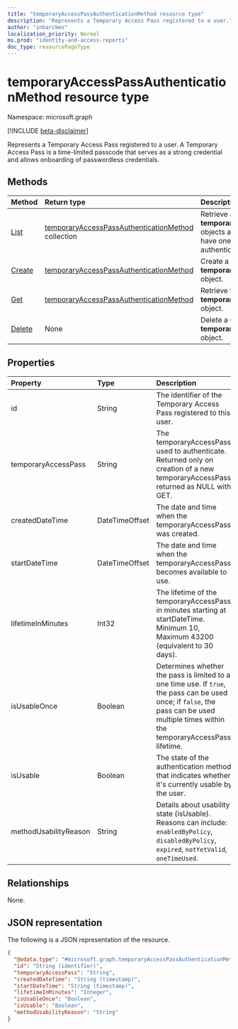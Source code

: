 ```yaml
---
title: "temporaryAccessPassAuthenticationMethod resource type"
description: "Represents a Temporary Access Pass registered to a user."
author: "inbarckms"
localization_priority: Normal
ms.prod: "identity-and-access-reports"
doc_type: resourcePageType
---
```


# temporaryAccessPassAuthenticationMethod resource type

Namespace: microsoft.graph

[!INCLUDE [beta-disclaimer](../../includes/beta-disclaimer.md)]

Represents a Temporary Access Pass registered to a user. A Temporary Access Pass is a time-limited passcode that serves as a strong credential and allows onboarding of passwordless credentials.

## Methods

|Method|Return type|Description|
|:---|:---|:---|
|[List](../api/temporaryaccesspassauthenticationmethod-list.md)|[temporaryAccessPassAuthenticationMethod](../resources/temporaryaccesspassauthenticationmethod.md) collection|Retrieve a list of a user's **temporaryAccessPassAuthenticationMethod** objects and their properties. Users can only have one Temporary Access Pass authentication method.|
|[Create](../api/temporaryaccesspassauthenticationmethod-post.md)|[temporaryAccessPassAuthenticationMethod](../resources/temporaryaccesspassauthenticationmethod.md)|Create a user's **temporaryAccessPassAuthenticationMethod** object.|
|[Get](../api/temporaryaccesspassauthenticationmethod-get.md)|[temporaryAccessPassAuthenticationMethod](../resources/temporaryaccesspassauthenticationmethod.md)|Retrieve the properties of the user's **temporaryAccessPassAuthenticationMethod** object.||
|[Delete](../api/temporaryaccesspassauthenticationmethod-delete.md)|None|Delete a user's **temporaryAccessPassAuthenticationMethod** object.|

## Properties
|Property|Type|Description|
|:---|:---|:---|
|id|String|The identifier of the Temporary Access Pass registered to this user.|
|temporaryAccessPass|String|The temporaryAccessPass used to authenticate. Returned only on creation of a new temporaryAccessPass; returned as NULL with GET.|
|createdDateTime|DateTimeOffset|The date and time when the temporaryAccessPass was created.|
|startDateTime|DateTimeOffset|The date and time when the temporaryAccessPass becomes available to use.|
|lifetimeInMinutes|Int32|The lifetime of the temporaryAccessPass in minutes starting at startDateTime. Minimum 10, Maximum 43200 (equivalent to 30 days).|
|isUsableOnce|Boolean|Determines whether the pass is limited to a one time use. If `true`, the pass can be used once; if `false`, the pass can be used multiple times within the temporaryAccessPass lifetime.|
|isUsable|Boolean|The state of the authentication method that indicates whether it's currently usable by the user.|
|methodUsabilityReason|String|Details about usability state (isUsable). Reasons can include: `enabledByPolicy`, `disabledByPolicy`, `expired`, `notYetValid`, `oneTimeUsed`.|


## Relationships
None.

## JSON representation
The following is a JSON representation of the resource.
<!-- {
  "blockType": "resource",
  "keyProperty": "id",
  "@odata.type": "microsoft.graph.temporaryAccessPassAuthenticationMethod",
  "baseType": "microsoft.graph.authenticationMethod",
  "openType": false
}
-->
``` json
{
  "@odata.type": "#microsoft.graph.temporaryAccessPassAuthenticationMethod",
  "id": "String (identifier)",
  "temporaryAccessPass": "String",
  "createdDateTime": "String (timestamp)",
  "startDateTime": "String (timestamp)",
  "lifetimeInMinutes": "Integer",
  "isUsableOnce": "Boolean",
  "isUsable": "Boolean",
  "methodUsabilityReason": "String"
}
```
